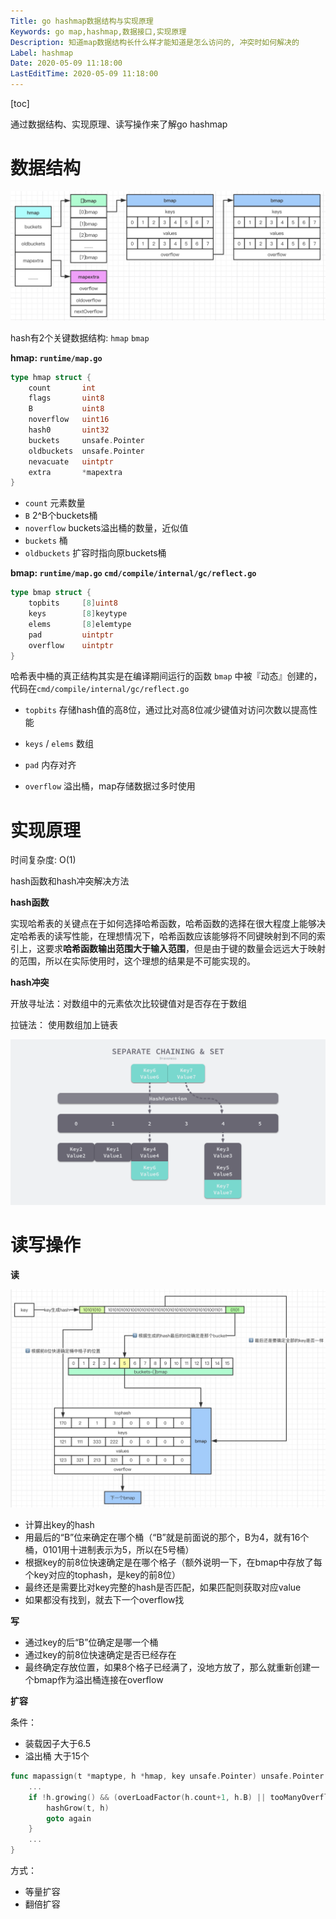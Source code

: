 ```yaml
---
Title: go hashmap数据结构与实现原理
Keywords: go map,hashmap,数据接口,实现原理
Description: 知道map数据结构长什么样才能知道是怎么访问的, 冲突时如何解决的
Label: hashmap
Date: 2020-05-09 11:18:00
LastEditTime: 2020-05-09 11:18:00
---
```


[toc]

通过数据结构、实现原理、读写操作来了解go hashmap

# 数据结构

![](./assert/go-map.jpg)

hash有2个关键数据结构: `hmap` `bmap`

**hmap:  `runtime/map.go`**

```go
type hmap struct {
	count     	int 
	flags     	uint8
	B         	uint8  
	noverflow 	uint16 
	hash0     	uint32 
	buckets    	unsafe.Pointer 
	oldbuckets 	unsafe.Pointer
	nevacuate  	uintptr
	extra 		*mapextra 
}
```

-   `count`  元素数量
-   `B`  2^B个buckets桶
-   `noverflow` buckets溢出桶的数量，近似值
-   `buckets` 桶
-   `oldbuckets` 扩容时指向原buckets桶

**bmap: `runtime/map.go`  `cmd/compile/internal/gc/reflect.go`**

```go
type bmap struct {
    topbits 	[8]uint8
    keys 		[8]keytype
    elems 		[8]elemtype
    pad 		uintptr
    overflow	uintptr
}
```

哈希表中桶的真正结构其实是在编译期间运行的函数 `bmap` 中被『动态』创建的， 代码在`cmd/compile/internal/gc/reflect.go`

-   `topbits` 存储hash值的高8位，通过比对高8位减少键值对访问次数以提高性能
-   `keys` / `elems` 数组

-   `pad` 内存对齐
-   `overflow` 溢出桶，map存储数据过多时使用

# 实现原理

时间复杂度: O(1)

hash函数和hash冲突解决方法

**hash函数**

实现哈希表的关键点在于如何选择哈希函数，哈希函数的选择在很大程度上能够决定哈希表的读写性能，在理想情况下，哈希函数应该能够将不同键映射到不同的索引上，这要求**哈希函数输出范围大于输入范围**，但是由于键的数量会远远大于映射的范围，所以在实际使用时，这个理想的结果是不可能实现的。

**hash冲突**

开放寻址法：对数组中的元素依次比较键值对是否存在于数组

拉链法： 使用数组加上链表

![](./assert/hashmap-拉链法.png)

# 读写操作

**读**

![](./assert/go-map-get.jpg)

-   计算出key的hash
-   用最后的“B”位来确定在哪个桶（“B”就是前面说的那个，B为4，就有16个桶，0101用十进制表示为5，所以在5号桶）
-   根据key的前8位快速确定是在哪个格子（额外说明一下，在bmap中存放了每个key对应的tophash，是key的前8位）
-   最终还是需要比对key完整的hash是否匹配，如果匹配则获取对应value
-   如果都没有找到，就去下一个overflow找

**写**

-   通过key的后“B”位确定是哪一个桶
-   通过key的前8位快速确定是否已经存在
-   最终确定存放位置，如果8个格子已经满了，没地方放了，那么就重新创建一个bmap作为溢出桶连接在overflow

**扩容**

条件：

-   装载因子大于6.5
-   溢出桶 大于15个

```go
func mapassign(t *maptype, h *hmap, key unsafe.Pointer) unsafe.Pointer {
	...
	if !h.growing() && (overLoadFactor(h.count+1, h.B) || tooManyOverflowBuckets(h.noverflow, h.B)) {
		hashGrow(t, h)
		goto again
	}
	...
}
```

方式：

-   等量扩容
-   翻倍扩容

